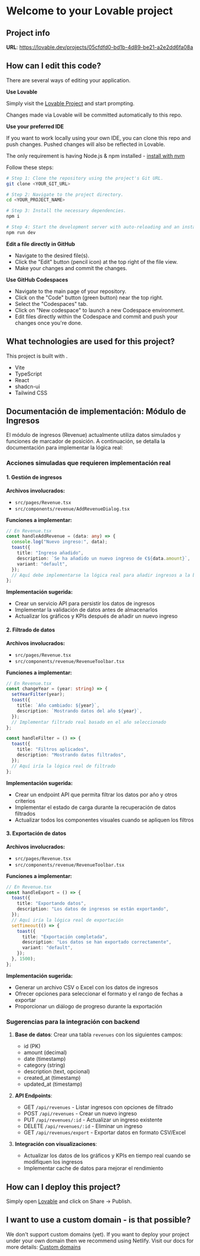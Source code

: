 
# Welcome to your Lovable project

## Project info

**URL**: https://lovable.dev/projects/05cfdfd0-bd1b-4d89-be21-a2e2dd6fa08a

## How can I edit this code?

There are several ways of editing your application.

**Use Lovable**

Simply visit the [Lovable Project](https://lovable.dev/projects/05cfdfd0-bd1b-4d89-be21-a2e2dd6fa08a) and start prompting.

Changes made via Lovable will be committed automatically to this repo.

**Use your preferred IDE**

If you want to work locally using your own IDE, you can clone this repo and push changes. Pushed changes will also be reflected in Lovable.

The only requirement is having Node.js & npm installed - [install with nvm](https://github.com/nvm-sh/nvm#installing-and-updating)

Follow these steps:

```sh
# Step 1: Clone the repository using the project's Git URL.
git clone <YOUR_GIT_URL>

# Step 2: Navigate to the project directory.
cd <YOUR_PROJECT_NAME>

# Step 3: Install the necessary dependencies.
npm i

# Step 4: Start the development server with auto-reloading and an instant preview.
npm run dev
```

**Edit a file directly in GitHub**

- Navigate to the desired file(s).
- Click the "Edit" button (pencil icon) at the top right of the file view.
- Make your changes and commit the changes.

**Use GitHub Codespaces**

- Navigate to the main page of your repository.
- Click on the "Code" button (green button) near the top right.
- Select the "Codespaces" tab.
- Click on "New codespace" to launch a new Codespace environment.
- Edit files directly within the Codespace and commit and push your changes once you're done.

## What technologies are used for this project?

This project is built with .

- Vite
- TypeScript
- React
- shadcn-ui
- Tailwind CSS

## Documentación de implementación: Módulo de Ingresos

El módulo de ingresos (Revenue) actualmente utiliza datos simulados y funciones de marcador de posición. A continuación, se detalla la documentación para implementar la lógica real:

### Acciones simuladas que requieren implementación real

#### 1. Gestión de ingresos
**Archivos involucrados:** 
- `src/pages/Revenue.tsx`
- `src/components/revenue/AddRevenueDialog.tsx`

**Funciones a implementar:**
```typescript
// En Revenue.tsx
const handleAddRevenue = (data: any) => {
  console.log("Nuevo ingreso:", data);
  toast({
    title: "Ingreso añadido",
    description: `Se ha añadido un nuevo ingreso de €${data.amount}`,
    variant: "default",
  });
  // Aquí debe implementarse la lógica real para añadir ingresos a la base de datos
};
```

**Implementación sugerida:**
- Crear un servicio API para persistir los datos de ingresos
- Implementar la validación de datos antes de almacenarlos
- Actualizar los gráficos y KPIs después de añadir un nuevo ingreso

#### 2. Filtrado de datos
**Archivos involucrados:**
- `src/pages/Revenue.tsx`
- `src/components/revenue/RevenueToolbar.tsx`

**Funciones a implementar:**
```typescript
// En Revenue.tsx
const changeYear = (year: string) => {
  setYearFilter(year);
  toast({
    title: `Año cambiado: ${year}`,
    description: `Mostrando datos del año ${year}`,
  });
  // Implementar filtrado real basado en el año seleccionado
};

const handleFilter = () => {
  toast({
    title: "Filtros aplicados",
    description: "Mostrando datos filtrados",
  });
  // Aquí iría la lógica real de filtrado
};
```

**Implementación sugerida:**
- Crear un endpoint API que permita filtrar los datos por año y otros criterios
- Implementar el estado de carga durante la recuperación de datos filtrados
- Actualizar todos los componentes visuales cuando se apliquen los filtros

#### 3. Exportación de datos
**Archivos involucrados:**
- `src/pages/Revenue.tsx`
- `src/components/revenue/RevenueToolbar.tsx`

**Funciones a implementar:**
```typescript
// En Revenue.tsx
const handleExport = () => {
  toast({
    title: "Exportando datos",
    description: "Los datos de ingresos se están exportando",
  });
  // Aquí iría la lógica real de exportación
  setTimeout(() => {
    toast({
      title: "Exportación completada",
      description: "Los datos se han exportado correctamente",
      variant: "default",
    });
  }, 1500);
};
```

**Implementación sugerida:**
- Generar un archivo CSV o Excel con los datos de ingresos
- Ofrecer opciones para seleccionar el formato y el rango de fechas a exportar
- Proporcionar un diálogo de progreso durante la exportación

### Sugerencias para la integración con backend

1. **Base de datos**: Crear una tabla `revenues` con los siguientes campos:
   - id (PK)
   - amount (decimal)
   - date (timestamp)
   - category (string)
   - description (text, opcional)
   - created_at (timestamp)
   - updated_at (timestamp)

2. **API Endpoints**:
   - GET `/api/revenues` - Listar ingresos con opciones de filtrado
   - POST `/api/revenues` - Crear un nuevo ingreso
   - PUT `/api/revenues/:id` - Actualizar un ingreso existente
   - DELETE `/api/revenues/:id` - Eliminar un ingreso
   - GET `/api/revenues/export` - Exportar datos en formato CSV/Excel

3. **Integración con visualizaciones**:
   - Actualizar los datos de los gráficos y KPIs en tiempo real cuando se modifiquen los ingresos
   - Implementar cache de datos para mejorar el rendimiento

## How can I deploy this project?

Simply open [Lovable](https://lovable.dev/projects/05cfdfd0-bd1b-4d89-be21-a2e2dd6fa08a) and click on Share -> Publish.

## I want to use a custom domain - is that possible?

We don't support custom domains (yet). If you want to deploy your project under your own domain then we recommend using Netlify. Visit our docs for more details: [Custom domains](https://docs.lovable.dev/tips-tricks/custom-domain/)


